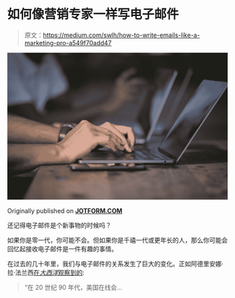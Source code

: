# 如何像营销专家一样写电子邮件

> 原文：<https://medium.com/swlh/how-to-write-emails-like-a-marketing-pro-a549f70add47>

![](img/c55f472d701ed1aeae0ff4e4e843a39c.png)

Originally published on [**JOTFORM.COM**](https://www.jotform.com/blog/email-writing/)

还记得电子邮件是个新事物的时候吗？

如果你是零一代，你可能不会。但如果你是千禧一代或更年长的人，那么你可能会回忆起接收电子邮件是一件有趣的事情。

在过去的几十年里，我们与电子邮件的关系发生了巨大的变化。正如阿德里安娜·拉·法兰西[在*大西洋*观察到的](https://www.theatlantic.com/technology/archive/2018/06/out-of-office-message-email/562394/):

> “在 20 世纪 90 年代，美国在线会…
